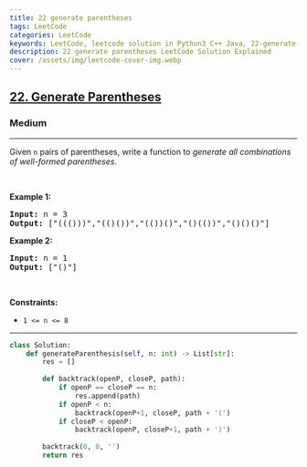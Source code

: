 ```yaml
---
title: 22 generate parentheses
tags: LeetCode
categories: LeetCode
keywords: LeetCode, leetcode solution in Python3 C++ Java, 22-generate-parentheses solution
description: 22 generate parentheses LeetCode Solution Explained
cover: /assets/img/leetcode-cover-img.webp
---
```





<h2><a href="https://leetcode.com/problems/generate-parentheses/">22. Generate Parentheses</a></h2><h3>Medium</h3><hr><div><p>Given <code>n</code> pairs of parentheses, write a function to <em>generate all combinations of well-formed parentheses</em>.</p>

<p>&nbsp;</p>
<p><strong>Example 1:</strong></p>
<pre><strong>Input:</strong> n = 3
<strong>Output:</strong> ["((()))","(()())","(())()","()(())","()()()"]
</pre><p><strong>Example 2:</strong></p>
<pre><strong>Input:</strong> n = 1
<strong>Output:</strong> ["()"]
</pre>
<p>&nbsp;</p>
<p><strong>Constraints:</strong></p>

<ul>
	<li><code>1 &lt;= n &lt;= 8</code></li>
</ul>
</div>

---




```python
class Solution:
    def generateParenthesis(self, n: int) -> List[str]:
        res = []
        
        def backtrack(openP, closeP, path):
            if openP == closeP == n:
                res.append(path)
            if openP < n:
                backtrack(openP+1, closeP, path + '(')
            if closeP < openP:
                backtrack(openP, closeP+1, path + ')')
        
        backtrack(0, 0, '')
        return res
```
